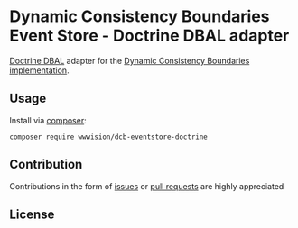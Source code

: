 # Dynamic Consistency Boundaries Event Store - Doctrine DBAL adapter

[Doctrine DBAL](https://www.doctrine-project.org/projects/doctrine-dbal/en/current/index.html) adapter for the [Dynamic Consistency Boundaries implementation](https://github.com/bwaidelich/dcb-eventstore).

## Usage

Install via [composer](https://getcomposer.org):

```shell
composer require wwwision/dcb-eventstore-doctrine
```

## Contribution

Contributions in the form of [issues](https://github.com/bwaidelich/dcb-eventstore-doctrine/issues) or [pull requests](https://github.com/bwaidelich/dcb-eventstore-doctrine/pulls) are highly appreciated

## License

